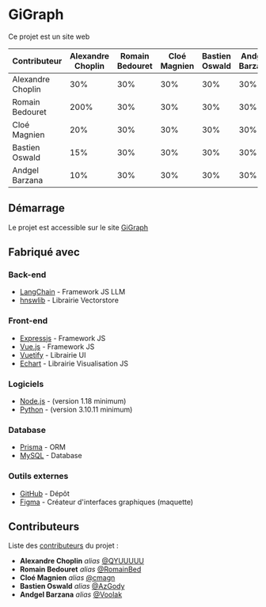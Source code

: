 # GiGraph

Ce projet est un site web

| Contributeur | Alexandre Choplin | Romain Bedouret | Cloé Magnien | Bastien Oswald | Andgel Barzana |
| ----------------- | --------------------- | --------------------- | --------------------- | --------------------- | --------------------- |
| Alexandre Choplin | 30%                   | 30%                   | 30%                   | 30%                   | 30%
| Romain Bedouret   | 200%                   | 30%                   | 30%                   | 30%                   | 30%
| Cloé Magnien      | 20%                   | 30%                   | 30%                   | 30%                   | 30%
| Bastien Oswald    | 15%                   | 30%                   | 30%                   | 30%                   | 30%
| Andgel Barzana    | 10%                   | 30%                   | 30%                   | 30%                   | 30%

## Démarrage

Le projet est accessible sur le site [GiGraph](https://gigraph.fr)

## Fabriqué avec

### Back-end
* [LangChain](https://github.com/hwchase17/langchainjs) - Framework JS LLM
* [hnswlib](https://js.langchain.com/docs/modules/indexes/vector_stores/integrations/hnswlib) - Librairie Vectorstore
### Front-end
* [Expressjs](https://expressjs.com) - Framework JS
* [Vue.js](https://vuejs.org) - Framework JS
* [Vuetify](https://vuetifyjs.com) - Librairie UI
* [Echart](https://echarts.apache.org) - Librairie Visualisation JS
### Logiciels
* [Node.js](https://nodejs.org) - (version 1.18 minimum)
* [Python](https://www.python.org) - (version 3.10.11 minimum)
### Database
* [Prisma](https://www.prisma.io) - ORM
* [MySQL](https://www.mysql.com) - Database
### Outils externes
* [GitHub](https://github.com/Voolak/GiGraph) - Dépôt
* [Figma](https://www.figma.com) - Créateur d'interfaces graphiques (maquette)

## Contributeurs
Liste des [contributeurs](https://github.com/Voolak/GiGraph/contributors) du projet :
* **Alexandre Choplin** _alias_ [@QYUUUUU](https://github.com/QYUUUUU)
* **Romain Bedouret** _alias_ [@RomainBed](https://github.com/RomainBed)
* **Cloé Magnien** _alias_ [@cmagn](https://github.com/cmagn)
* **Bastien Oswald** _alias_ [@AzGody](https://github.com/AzGody)
* **Andgel Barzana** _alias_ [@Voolak](https://github.com/Voolak)
